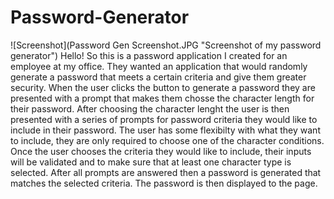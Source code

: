 # Password-Generator
![Screenshot](Password Gen Screenshot.JPG "Screenshot of my password generator")
Hello! So this is a password application I created for an employee at my office. They wanted an application that would randomly generate a password that meets a certain criteria and give them greater security. When the user clicks the button to generate a password they are presented with a prompt that makes them chosse the character length for their password. After choosing the character lenght the user is then presented with a series of prompts for password criteria they would like to include in their password. The user has some flexibilty with what they want to include, they are only required to choose one of the character conditions. Once the user chooses the criteria they would like to include, their inputs will be validated and to make sure that at least one character type is selected. After all prompts are answered then a password is generated that matches the selected criteria. The password is then displayed to the page.
